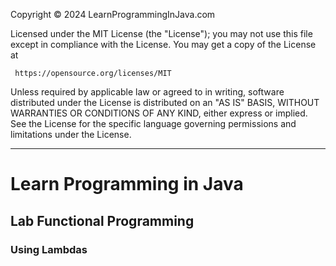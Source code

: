 Copyright © 2024 LearnProgrammingInJava.com

Licensed under the MIT License (the "License"); you may not use this file except
in compliance with the License.
You may get a copy of the License at

     https://opensource.org/licenses/MIT

Unless required by applicable law or agreed to in writing, software distributed
under the License is distributed on an "AS IS" BASIS, WITHOUT WARRANTIES OR
CONDITIONS OF ANY KIND, either express or implied. See the License for the
specific language governing permissions and limitations under the License.

---

# Learn Programming in Java

## Lab Functional Programming
### Using Lambdas
